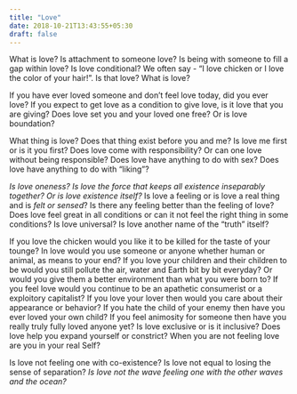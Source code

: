 ```yaml
---
title: "Love"
date: 2018-10-21T13:43:55+05:30
draft: false 
---
```


What is love? Is attachment to someone love? Is being with someone to fill a gap within love? Is love conditional? We often say - “I love chicken or I love the color of your hair!”. Is that love? What is love?

If you have ever loved someone and don’t feel love today, did you ever love? If you expect to get love as a condition to give love, is it love that you are giving? Does love set you and your loved one free? Or is love boundation?

What thing is love? Does that thing exist before you and me? Is love me first or is it you first? Does love come with responsibility? Or can one love without being responsible? Does love have anything to do with sex? Does love have anything to do with “liking”? 

_Is love oneness? Is love the force that keeps all existence inseparably together? Or is love existence itself?_ Is love a feeling or is love a real thing and is _felt or sensed_? Is there any feeling better than the feeling of love? Does love feel great in all conditions or can it not feel the right thing in some conditions? Is love universal? Is love another name of the “truth” itself?

If you love the chicken would you like it to be killed for the taste of your tounge? In love would you use someone or anyone whether human or animal, as means to your end? If you love your children and their children to be would you still pollute the air, water and Earth bit by bit everyday? Or would you give them a better environment than what you were born to? If you feel love would you continue to be an apathetic consumerist or a exploitory capitalist? If you love your lover then would you care about their appearance or behavior? If you hate the child of your enemy then have you ever loved your own child? If you feel animosity for someone then have you really truly fully loved anyone yet? Is love exclusive or is it inclusive? Does love help you expand yourself or constrict? When you are not feeling love are you in your real Self?

Is love not feeling one with co-existence? Is love not equal to losing the sense of separation? _Is love not the wave feeling one with the other waves and the ocean?_


